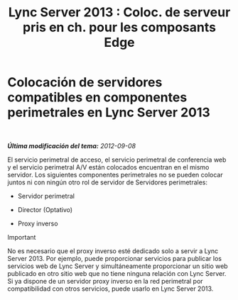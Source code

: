 ﻿---
title: "Lync Server 2013 : Coloc. de serveur pris en ch. pour les composants Edge"
TOCTitle: Colocación de servidores compatibles en componentes perimetrales
ms:assetid: 435c4dd8-36af-4b71-9b88-3ffcf0fc5c65
ms:mtpsurl: https://technet.microsoft.com/es-es/library/Gg425934(v=OCS.15)
ms:contentKeyID: 48275114
ms.date: 01/07/2017
mtps_version: v=OCS.15
ms.translationtype: HT
---

# Colocación de servidores compatibles en componentes perimetrales en Lync Server 2013

 

_**Última modificación del tema:** 2012-09-08_

El servicio perimetral de acceso, el servicio perimetral de conferencia web y el servicio perimetral A/V están colocados encuentran en el mismo servidor. Los siguientes componentes perimetrales no se pueden colocar juntos ni con ningún otro rol de servidor de Servidores perimetrales:

  - Servidor perimetral

  - Director (Optativo)

  - Proxy inverso

> [!IMPORTANT]  
> No es necesario que el proxy inverso esté dedicado solo a servir a Lync Server 2013. Por ejemplo, puede proporcionar servicios para publicar los servicios web de Lync Server y simultáneamente proporcionar un sitio web publicado en otro sitio web que no tiene ninguna relación con Lync Server. Si ya dispone de un servidor proxy inverso en la red perimetral por compatibilidad con otros servicios, puede usarlo en Lync Server 2013.


